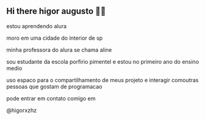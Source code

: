 ## Hi there higor augusto 👋💙
estou aprendendo alura 

moro em uma cidade do interior de sp

minha professora do alura se chama aline 

sou estudante da escola porfirio pimentel e estou no primeiro ano do ensino medio

uso espaco para o compartilhamento de meus projeto e interagir comoutras pessoas que gostam de programacao 

pode entrar em contato comigo em 

@higorxzhz
